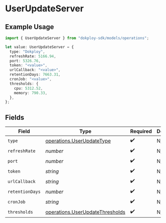 # UserUpdateServer

## Example Usage

```typescript
import { UserUpdateServer } from "dokploy-sdk/models/operations";

let value: UserUpdateServer = {
  type: "Dokploy",
  refreshRate: 5166.94,
  port: 5326.76,
  token: "<value>",
  urlCallback: "<value>",
  retentionDays: 7663.31,
  cronJob: "<value>",
  thresholds: {
    cpu: 5312.52,
    memory: 790.33,
  },
};
```

## Fields

| Field                                                                              | Type                                                                               | Required                                                                           | Description                                                                        |
| ---------------------------------------------------------------------------------- | ---------------------------------------------------------------------------------- | ---------------------------------------------------------------------------------- | ---------------------------------------------------------------------------------- |
| `type`                                                                             | [operations.UserUpdateType](../../models/operations/userupdatetype.md)             | :heavy_check_mark:                                                                 | N/A                                                                                |
| `refreshRate`                                                                      | *number*                                                                           | :heavy_check_mark:                                                                 | N/A                                                                                |
| `port`                                                                             | *number*                                                                           | :heavy_check_mark:                                                                 | N/A                                                                                |
| `token`                                                                            | *string*                                                                           | :heavy_check_mark:                                                                 | N/A                                                                                |
| `urlCallback`                                                                      | *string*                                                                           | :heavy_check_mark:                                                                 | N/A                                                                                |
| `retentionDays`                                                                    | *number*                                                                           | :heavy_check_mark:                                                                 | N/A                                                                                |
| `cronJob`                                                                          | *string*                                                                           | :heavy_check_mark:                                                                 | N/A                                                                                |
| `thresholds`                                                                       | [operations.UserUpdateThresholds](../../models/operations/userupdatethresholds.md) | :heavy_check_mark:                                                                 | N/A                                                                                |